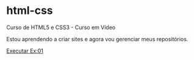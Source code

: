 # html-css
 Curso de HTML5 e CSS3 - Curso em Vídeo

Estou aprendendo a criar sites e agora vou gerenciar meus repositórios.

<a href="https://luiz-louberty.github.io/html-css/exercicios/ex001/index.html" target="_blank"> Executar Ex:01

